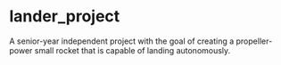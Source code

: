 # lander_project
A senior-year independent project with the goal of creating a propeller-power small rocket that is capable of landing autonomously.
